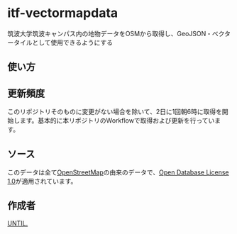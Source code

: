 # itf-vectormapdata
筑波大学筑波キャンパス内の地物データをOSMから取得し、GeoJSON・ベクタータイルとして使用できるようにする

## 使い方

## 更新頻度
このリポジトリそのものに変更がない場合を除いて、2日に1回朝6時に取得を開始します。基本的に本リポジトリのWorkflowで取得および更新を行っています。

## ソース
このデータは全て[OpenStreetMap](https://www.openstreetmap.org/)の由来のデータで、[Open Database License 1.0](http://opendatacommons.org/licenses/odbl/1.0/)が適用されています。

## 作成者
[UNTIL.](https://until.tsukuba.dev)
